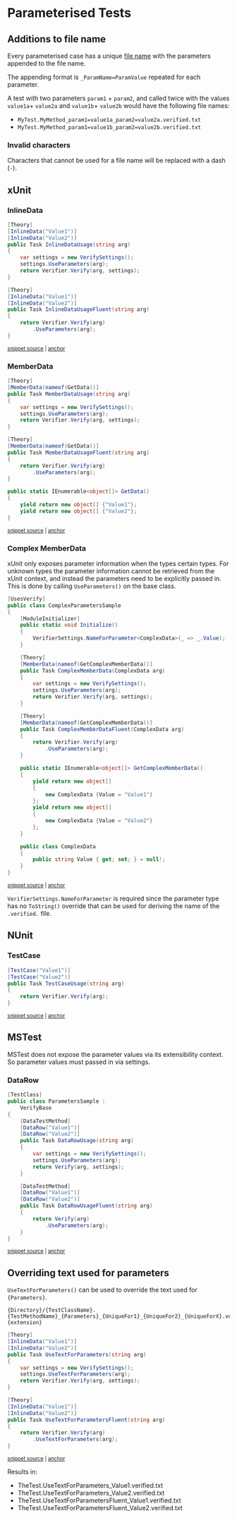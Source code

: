 <!--
GENERATED FILE - DO NOT EDIT
This file was generated by [MarkdownSnippets](https://github.com/SimonCropp/MarkdownSnippets).
Source File: /docs/mdsource/parameterised.source.md
To change this file edit the source file and then run MarkdownSnippets.
-->

# Parameterised Tests


## Additions to file name

Every parameterised case has a unique [file name](/docs/naming.md) with the parameters appended to the file name.

The appending format is `_ParamName=ParamValue` repeated for each parameter. 

A test with two parameters `param1` + `param2`, and called twice with the values `value1a`+ `value2a` and `value1b`+ `value2b` would have the following file names:

  * `MyTest.MyMethod_param1=value1a_param2=value2a.verified.txt`
  * `MyTest.MyMethod_param1=value1b_param2=value2b.verified.txt`


### Invalid characters

Characters that cannot be used for a file name will be replaced with a dash (`-`).


## xUnit


### InlineData

<!-- snippet: xunitInlineData -->
<a id='snippet-xunitinlinedata'></a>
```cs
[Theory]
[InlineData("Value1")]
[InlineData("Value2")]
public Task InlineDataUsage(string arg)
{
    var settings = new VerifySettings();
    settings.UseParameters(arg);
    return Verifier.Verify(arg, settings);
}

[Theory]
[InlineData("Value1")]
[InlineData("Value2")]
public Task InlineDataUsageFluent(string arg)
{
    return Verifier.Verify(arg)
        .UseParameters(arg);
}
```
<sup><a href='/src/Verify.Xunit.Tests/Snippets/ParametersSample.cs#L8-L29' title='Snippet source file'>snippet source</a> | <a href='#snippet-xunitinlinedata' title='Start of snippet'>anchor</a></sup>
<!-- endSnippet -->


### MemberData

<!-- snippet: xunitMemberData -->
<a id='snippet-xunitmemberdata'></a>
```cs
[Theory]
[MemberData(nameof(GetData))]
public Task MemberDataUsage(string arg)
{
    var settings = new VerifySettings();
    settings.UseParameters(arg);
    return Verifier.Verify(arg, settings);
}

[Theory]
[MemberData(nameof(GetData))]
public Task MemberDataUsageFluent(string arg)
{
    return Verifier.Verify(arg)
        .UseParameters(arg);
}

public static IEnumerable<object[]> GetData()
{
    yield return new object[] {"Value1"};
    yield return new object[] {"Value2"};
}
```
<sup><a href='/src/Verify.Xunit.Tests/Snippets/ParametersSample.cs#L31-L56' title='Snippet source file'>snippet source</a> | <a href='#snippet-xunitmemberdata' title='Start of snippet'>anchor</a></sup>
<!-- endSnippet -->


### Complex MemberData

xUnit only exposes parameter information when the types certain types. For unknown types the parameter information cannot be retrieved from the xUnit context, and instead the parameters need to be explicitly passed in. This is done by calling `UseParameters()` on the base class.

<!-- snippet: xunitComplexMemberData -->
<a id='snippet-xunitcomplexmemberdata'></a>
```cs
[UsesVerify]
public class ComplexParametersSample
{
    [ModuleInitializer]
    public static void Initialize()
    {
        VerifierSettings.NameForParameter<ComplexData>(_ => _.Value);
    }

    [Theory]
    [MemberData(nameof(GetComplexMemberData))]
    public Task ComplexMemberData(ComplexData arg)
    {
        var settings = new VerifySettings();
        settings.UseParameters(arg);
        return Verifier.Verify(arg, settings);
    }

    [Theory]
    [MemberData(nameof(GetComplexMemberData))]
    public Task ComplexMemberDataFluent(ComplexData arg)
    {
        return Verifier.Verify(arg)
            .UseParameters(arg);
    }

    public static IEnumerable<object[]> GetComplexMemberData()
    {
        yield return new object[]
        {
            new ComplexData {Value = "Value1"}
        };
        yield return new object[]
        {
            new ComplexData {Value = "Value2"}
        };
    }

    public class ComplexData
    {
        public string Value { get; set; } = null!;
    }
}
```
<sup><a href='/src/Verify.Xunit.Tests/Snippets/ComplexParametersSample.cs#L5-L49' title='Snippet source file'>snippet source</a> | <a href='#snippet-xunitcomplexmemberdata' title='Start of snippet'>anchor</a></sup>
<!-- endSnippet -->

`VerifierSettings.NameForParameter` is required since the parameter type has no `ToString()` override that can be used for deriving the name of the `.verified.` file.


## NUnit


### TestCase

<!-- snippet: NUnitTestCase -->
<a id='snippet-nunittestcase'></a>
```cs
[TestCase("Value1")]
[TestCase("Value2")]
public Task TestCaseUsage(string arg)
{
    return Verifier.Verify(arg);
}
```
<sup><a href='/src/Verify.NUnit.Tests/Snippets/ParametersSample.cs#L7-L14' title='Snippet source file'>snippet source</a> | <a href='#snippet-nunittestcase' title='Start of snippet'>anchor</a></sup>
<!-- endSnippet -->


## MSTest

MSTest does not expose the parameter values via its extensibility context. So parameter values must passed in via settings.


### DataRow

<!-- snippet: MSTestDataRow -->
<a id='snippet-mstestdatarow'></a>
```cs
[TestClass]
public class ParametersSample :
    VerifyBase
{
    [DataTestMethod]
    [DataRow("Value1")]
    [DataRow("Value2")]
    public Task DataRowUsage(string arg)
    {
        var settings = new VerifySettings();
        settings.UseParameters(arg);
        return Verify(arg, settings);
    }

    [DataTestMethod]
    [DataRow("Value1")]
    [DataRow("Value2")]
    public Task DataRowUsageFluent(string arg)
    {
        return Verify(arg)
            .UseParameters(arg);
    }
}
```
<sup><a href='/src/Verify.MSTest.Tests/Snippets/ParametersSample.cs#L7-L33' title='Snippet source file'>snippet source</a> | <a href='#snippet-mstestdatarow' title='Start of snippet'>anchor</a></sup>
<!-- endSnippet -->


## Overriding text used for parameters

`UseTextForParameters()` can be used to override the text used for `{Parameters}`.

```
{Directory}/{TestClassName}.{TestMethodName}_{Parameters}_{UniqueFor1}_{UniqueFor2}_{UniqueForX}.verified.{extension}
```

<!-- snippet: UseTextForParameters -->
<a id='snippet-usetextforparameters'></a>
```cs
[Theory]
[InlineData("Value1")]
[InlineData("Value2")]
public Task UseTextForParameters(string arg)
{
    var settings = new VerifySettings();
    settings.UseTextForParameters(arg);
    return Verifier.Verify(arg, settings);
}

[Theory]
[InlineData("Value1")]
[InlineData("Value2")]
public Task UseTextForParametersFluent(string arg)
{
    return Verifier.Verify(arg)
        .UseTextForParameters(arg);
}
```
<sup><a href='/src/Verify.Tests/Naming/NamerTests.cs#L169-L190' title='Snippet source file'>snippet source</a> | <a href='#snippet-usetextforparameters' title='Start of snippet'>anchor</a></sup>
<!-- endSnippet -->

Results in:

 * TheTest.UseTextForParameters_Value1.verified.txt
 * TheTest.UseTextForParameters_Value2.verified.txt
 * TheTest.UseTextForParametersFluent_Value1.verified.txt
 * TheTest.UseTextForParametersFluent_Value2.verified.txt
